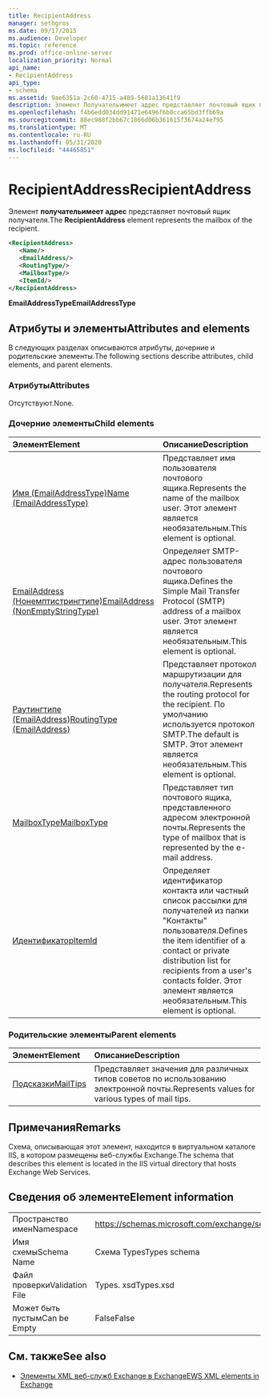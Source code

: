 ```yaml
---
title: RecipientAddress
manager: sethgros
ms.date: 09/17/2015
ms.audience: Developer
ms.topic: reference
ms.prod: office-online-server
localization_priority: Normal
api_name:
- RecipientAddress
api_type:
- schema
ms.assetid: 9ae6351a-2c60-4715-a489-5681a13641f9
description: Элемент Получательимеет адрес представляет почтовый ящик получателя.
ms.openlocfilehash: f4b6edd034dd91471e6496f6b0cca65bd3ffb69a
ms.sourcegitcommit: 88ec988f2bb67c1866d06b361615f3674a24e795
ms.translationtype: MT
ms.contentlocale: ru-RU
ms.lasthandoff: 05/31/2020
ms.locfileid: "44465851"
---
```

# <a name="recipientaddress"></a><span data-ttu-id="831a0-103">RecipientAddress</span><span class="sxs-lookup"><span data-stu-id="831a0-103">RecipientAddress</span></span>

<span data-ttu-id="831a0-104">Элемент **получательимеет адрес** представляет почтовый ящик получателя.</span><span class="sxs-lookup"><span data-stu-id="831a0-104">The **RecipientAddress** element represents the mailbox of the recipient.</span></span> 
  
```xml
<RecipientAddress>
   <Name/>
   <EmailAddress/>
   <RoutingType/>
   <MailboxType/>
   <ItemId/>
</RecipientAddress>
```

 <span data-ttu-id="831a0-105">**EmailAddressType**</span><span class="sxs-lookup"><span data-stu-id="831a0-105">**EmailAddressType**</span></span>
## <a name="attributes-and-elements"></a><span data-ttu-id="831a0-106">Атрибуты и элементы</span><span class="sxs-lookup"><span data-stu-id="831a0-106">Attributes and elements</span></span>

<span data-ttu-id="831a0-107">В следующих разделах описываются атрибуты, дочерние и родительские элементы.</span><span class="sxs-lookup"><span data-stu-id="831a0-107">The following sections describe attributes, child elements, and parent elements.</span></span>
  
### <a name="attributes"></a><span data-ttu-id="831a0-108">Атрибуты</span><span class="sxs-lookup"><span data-stu-id="831a0-108">Attributes</span></span>

<span data-ttu-id="831a0-109">Отсутствуют.</span><span class="sxs-lookup"><span data-stu-id="831a0-109">None.</span></span>
  
### <a name="child-elements"></a><span data-ttu-id="831a0-110">Дочерние элементы</span><span class="sxs-lookup"><span data-stu-id="831a0-110">Child elements</span></span>

|<span data-ttu-id="831a0-111">**Элемент**</span><span class="sxs-lookup"><span data-stu-id="831a0-111">**Element**</span></span>|<span data-ttu-id="831a0-112">**Описание**</span><span class="sxs-lookup"><span data-stu-id="831a0-112">**Description**</span></span>|
|:-----|:-----|
|[<span data-ttu-id="831a0-113">Имя (EmailAddressType)</span><span class="sxs-lookup"><span data-stu-id="831a0-113">Name (EmailAddressType)</span></span>](name-emailaddresstype.md) <br/> |<span data-ttu-id="831a0-114">Представляет имя пользователя почтового ящика.</span><span class="sxs-lookup"><span data-stu-id="831a0-114">Represents the name of the mailbox user.</span></span> <span data-ttu-id="831a0-115">Этот элемент является необязательным.</span><span class="sxs-lookup"><span data-stu-id="831a0-115">This element is optional.</span></span>  <br/> |
|[<span data-ttu-id="831a0-116">EmailAddress (Нонемптистрингтипе)</span><span class="sxs-lookup"><span data-stu-id="831a0-116">EmailAddress (NonEmptyStringType)</span></span>](emailaddress-nonemptystringtype.md) <br/> |<span data-ttu-id="831a0-117">Определяет SMTP-адрес пользователя почтового ящика.</span><span class="sxs-lookup"><span data-stu-id="831a0-117">Defines the Simple Mail Transfer Protocol (SMTP) address of a mailbox user.</span></span> <span data-ttu-id="831a0-118">Этот элемент является необязательным.</span><span class="sxs-lookup"><span data-stu-id="831a0-118">This element is optional.</span></span>  <br/> |
|[<span data-ttu-id="831a0-119">Раутингтипе (EmailAddress)</span><span class="sxs-lookup"><span data-stu-id="831a0-119">RoutingType (EmailAddress)</span></span>](routingtype-emailaddress.md) <br/> |<span data-ttu-id="831a0-120">Представляет протокол маршрутизации для получателя.</span><span class="sxs-lookup"><span data-stu-id="831a0-120">Represents the routing protocol for the recipient.</span></span> <span data-ttu-id="831a0-121">По умолчанию используется протокол SMTP.</span><span class="sxs-lookup"><span data-stu-id="831a0-121">The default is SMTP.</span></span> <span data-ttu-id="831a0-122">Этот элемент является необязательным.</span><span class="sxs-lookup"><span data-stu-id="831a0-122">This element is optional.</span></span>  <br/> |
|[<span data-ttu-id="831a0-123">MailboxType</span><span class="sxs-lookup"><span data-stu-id="831a0-123">MailboxType</span></span>](mailboxtype.md) <br/> |<span data-ttu-id="831a0-124">Представляет тип почтового ящика, представленного адресом электронной почты.</span><span class="sxs-lookup"><span data-stu-id="831a0-124">Represents the type of mailbox that is represented by the e-mail address.</span></span>  <br/> |
|[<span data-ttu-id="831a0-125">Идентификатор</span><span class="sxs-lookup"><span data-stu-id="831a0-125">ItemId</span></span>](itemid.md) <br/> |<span data-ttu-id="831a0-126">Определяет идентификатор контакта или частный список рассылки для получателей из папки "Контакты" пользователя.</span><span class="sxs-lookup"><span data-stu-id="831a0-126">Defines the item identifier of a contact or private distribution list for recipients from a user's contacts folder.</span></span> <span data-ttu-id="831a0-127">Этот элемент является необязательным.</span><span class="sxs-lookup"><span data-stu-id="831a0-127">This element is optional.</span></span>  <br/> |
   
### <a name="parent-elements"></a><span data-ttu-id="831a0-128">Родительские элементы</span><span class="sxs-lookup"><span data-stu-id="831a0-128">Parent elements</span></span>

|<span data-ttu-id="831a0-129">**Элемент**</span><span class="sxs-lookup"><span data-stu-id="831a0-129">**Element**</span></span>|<span data-ttu-id="831a0-130">**Описание**</span><span class="sxs-lookup"><span data-stu-id="831a0-130">**Description**</span></span>|
|:-----|:-----|
|[<span data-ttu-id="831a0-131">Подсказки</span><span class="sxs-lookup"><span data-stu-id="831a0-131">MailTips</span></span>](mailtips.md) <br/> |<span data-ttu-id="831a0-132">Представляет значения для различных типов советов по использованию электронной почты.</span><span class="sxs-lookup"><span data-stu-id="831a0-132">Represents values for various types of mail tips.</span></span>  <br/> |
   
## <a name="remarks"></a><span data-ttu-id="831a0-133">Примечания</span><span class="sxs-lookup"><span data-stu-id="831a0-133">Remarks</span></span>

<span data-ttu-id="831a0-134">Схема, описывающая этот элемент, находится в виртуальном каталоге IIS, в котором размещены веб-службы Exchange.</span><span class="sxs-lookup"><span data-stu-id="831a0-134">The schema that describes this element is located in the IIS virtual directory that hosts Exchange Web Services.</span></span>
  
## <a name="element-information"></a><span data-ttu-id="831a0-135">Сведения об элементе</span><span class="sxs-lookup"><span data-stu-id="831a0-135">Element information</span></span>

|||
|:-----|:-----|
|<span data-ttu-id="831a0-136">Пространство имен</span><span class="sxs-lookup"><span data-stu-id="831a0-136">Namespace</span></span>  <br/> |https://schemas.microsoft.com/exchange/services/2006/types  <br/> |
|<span data-ttu-id="831a0-137">Имя схемы</span><span class="sxs-lookup"><span data-stu-id="831a0-137">Schema Name</span></span>  <br/> |<span data-ttu-id="831a0-138">Схема Types</span><span class="sxs-lookup"><span data-stu-id="831a0-138">Types schema</span></span>  <br/> |
|<span data-ttu-id="831a0-139">Файл проверки</span><span class="sxs-lookup"><span data-stu-id="831a0-139">Validation File</span></span>  <br/> |<span data-ttu-id="831a0-140">Types. xsd</span><span class="sxs-lookup"><span data-stu-id="831a0-140">Types.xsd</span></span>  <br/> |
|<span data-ttu-id="831a0-141">Может быть пустым</span><span class="sxs-lookup"><span data-stu-id="831a0-141">Can be Empty</span></span>  <br/> |<span data-ttu-id="831a0-142">False</span><span class="sxs-lookup"><span data-stu-id="831a0-142">False</span></span>  <br/> |
   
## <a name="see-also"></a><span data-ttu-id="831a0-143">См. также</span><span class="sxs-lookup"><span data-stu-id="831a0-143">See also</span></span>



- [<span data-ttu-id="831a0-144">Элементы XML веб-служб Exchange в Exchange</span><span class="sxs-lookup"><span data-stu-id="831a0-144">EWS XML elements in Exchange</span></span>](ews-xml-elements-in-exchange.md)

